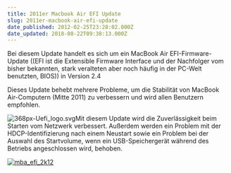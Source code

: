 ```yaml
---
title: 2011er Macbook Air EFI Update
slug: 2011er-macbook-air-efi-update
date_published: 2012-02-25T23:28:02.000Z
date_updated: 2018-08-22T09:38:13.000Z
---
```


Bei diesem Update handelt es sich um ein MacBook Air EFI-Firmware-Update ((EFI ist die Extensible Firmware Interface und der Nachfolger vom bisher bekannten, stark veralteten aber noch häufig in der PC-Welt benutzten, BIOS)) in Version 2.4

Dieses Update behebt mehrere Probleme, um die Stabilität von MacBook Air-Computern (Mitte 2011) zu verbessern und wird allen Benutzern empfohlen.

![368px-Uefi_logo.svg](//picdump.thafaker.de/2012/02/368px-Uefi_logo.svg_-125x125.png)Mit diesem Update wird die Zuverlässigkeit beim Starten vom Netzwerk verbessert. Außerdem werden ein Problem mit der HDCP-Identifizierung nach einem Neustart sowie ein Problem bei der Auswahl des Startvolume, wenn ein USB-Speichergerät während des Betriebs angeschlossen wird, behoben.

[![mba_efi_2k12](//picdump.thafaker.de/2012/02/mba_efi_2k12-494x580.png)](http://picdump.thafaker.de/2012/02/mba_efi_2k12.png)

